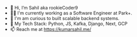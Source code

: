 - 👋 Hi, I’m Sahil aka rookieCoder9
- 👨‍💻 I'm currently working as a Software Engineer at Park+.
- 👀 I'm am curious to built scalable backend systems.
- 🌱 My Tech Stack: Python, JS, Kafka, Django, Next, GCP
- 📫 Reach me at https://kumarsahil.me/

<!---
rookieCoder9/rookieCoder9 is a ✨ special ✨ repository because its `README.md` (this file) appears on your GitHub profile.
You can click the Preview link to take a look at your changes.
--->
